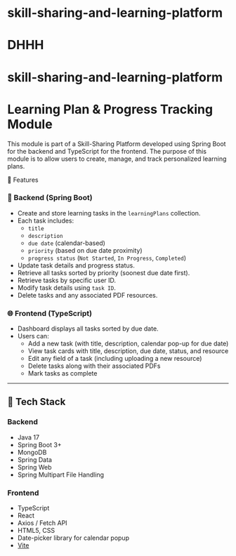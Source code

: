 # skill-sharing-and-learning-platform

# DHHH

# skill-sharing-and-learning-platform
# Learning Plan & Progress Tracking Module

This module is part of a Skill-Sharing Platform developed using Spring Boot for the backend and TypeScript for the frontend. The purpose of this module is to allow users to create, manage, and track personalized learning plans.

📌 Features

### 🔧 Backend (Spring Boot)
- Create and store learning tasks in the `learningPlans` collection.
- Each task includes:
  - `title`
  - `description`
  - `due date` (calendar-based)
  - `priority` (based on due date proximity)
  - `progress status` (`Not Started`, `In Progress`, `Completed`)
- Update task details and progress status.
- Retrieve all tasks sorted by priority (soonest due date first).
- Retrieve tasks by specific user ID.
- Modify task details using `task ID`.
- Delete tasks and any associated PDF resources.

### 🌐 Frontend (TypeScript)
- Dashboard displays all tasks sorted by due date.
- Users can:
  - Add a new task (with title, description, calendar pop-up for due date)
  - View task cards with title, description, due date, status, and resource
  - Edit any field of a task (including uploading a new resource)
  - Delete tasks along with their associated PDFs
  - Mark tasks as complete

---

## 🧰 Tech Stack

### Backend
- Java 17
- Spring Boot 3+
- MongoDB 
- Spring Data
- Spring Web
- Spring Multipart File Handling

### Frontend
- TypeScript
- React 
- Axios / Fetch API
- HTML5, CSS
- Date-picker library for calendar popup
- [Vite](https://vitejs.dev/) 



